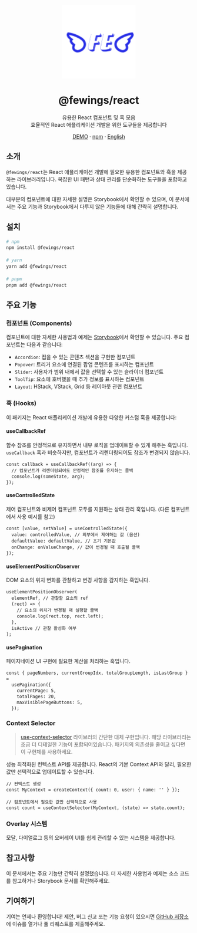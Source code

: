 <p align="center">
    <a href="https://github.com/livemehere/fewings">
        <img src="https://github.com/livemehere/fewings/blob/master/img/logo.png?raw=true" alt="logo" width="200" />
    </a>
    <h1 align="center">@fewings/react</h1>      
    <p align="center">
    유용한 React 컴포넌트 및 훅 모음
    <br/>
    효율적인 React 애플리케이션 개발을 위한 도구들을 제공합니다
    </p>
    <p align="center">
        <a href="https://livemehere.github.io/fewings/?path=/docs/react-components-accordion--docs">DEMO</a>
        &middot;
        <a href="https://www.npmjs.com/package/@fewings/react">npm</a>
        &middot;
        <a href="https://github.com/livemehere/fewings/blob/master/packages/react/README.md">English</a>
    </p>
</p>

## 소개

`@fewings/react`는 React 애플리케이션 개발에 필요한 유용한 컴포넌트와 훅을 제공하는 라이브러리입니다. 복잡한 UI 패턴과 상태 관리를 단순화하는 도구들을 포함하고 있습니다.

대부분의 컴포넌트에 대한 자세한 설명은 Storybook에서 확인할 수 있으며, 이 문서에서는 주요 기능과 Storybook에서 다루지 않은 기능들에 대해 간략히 설명합니다.

## 설치

```bash
# npm
npm install @fewings/react

# yarn
yarn add @fewings/react

# pnpm
pnpm add @fewings/react
```

## 주요 기능

### 컴포넌트 (Components)

컴포넌트에 대한 자세한 사용법과 예제는 [Storybook](https://livemehere.github.io/fewings/?path=/docs/react-components-accordion--docs)에서 확인할 수 있습니다. 주요 컴포넌트는 다음과 같습니다:

- `Accordion`: 접을 수 있는 콘텐츠 섹션을 구현한 컴포넌트
- `Popover`: 트리거 요소에 연결된 팝업 콘텐츠를 표시하는 컴포넌트
- `Slider`: 사용자가 범위 내에서 값을 선택할 수 있는 슬라이더 컴포넌트
- `ToolTip`: 요소에 호버했을 때 추가 정보를 표시하는 컴포넌트
- `Layout`: HStack, VStack, Grid 등 레이아웃 관련 컴포넌트

### 훅 (Hooks)

이 패키지는 React 애플리케이션 개발에 유용한 다양한 커스텀 훅을 제공합니다:

#### useCallbackRef

함수 참조를 안정적으로 유지하면서 내부 로직을 업데이트할 수 있게 해주는 훅입니다. `useCallback` 훅과 비슷하지만, 컴포넌트가 리렌더링되어도 참조가 변경되지 않습니다.

```tsx
const callback = useCallbackRef((arg) => {
  // 컴포넌트가 리렌더링되어도 안정적인 참조를 유지하는 콜백
  console.log(someState, arg);
});
```

#### useControlledState

제어 컴포넌트와 비제어 컴포넌트 모두를 지원하는 상태 관리 훅입니다. (다른 컴포넌트에서 사용 예시를 참고)

```tsx
const [value, setValue] = useControlledState({
  value: controlledValue, // 외부에서 제어하는 값 (옵션)
  defaultValue: defaultValue, // 초기 기본값
  onChange: onValueChange, // 값이 변경될 때 호출될 콜백
});
```

#### useElementPositionObserver

DOM 요소의 위치 변화를 관찰하고 변경 사항을 감지하는 훅입니다.

```tsx
useElementPositionObserver(
  elementRef, // 관찰할 요소의 ref
  (rect) => {
    // 요소의 위치가 변경될 때 실행할 콜백
    console.log(rect.top, rect.left);
  },
  isActive // 관찰 활성화 여부
);
```

#### usePagination

페이지네이션 UI 구현에 필요한 계산을 처리하는 훅입니다.

```tsx
const { pageNumbers, currentGroupIdx, totalGroupLength, isLastGroup } =
  usePagination({
    currentPage: 5,
    totalPages: 20,
    maxVisiblePageButtons: 5,
  });
```

### Context Selector

> [use-context-selector](https://www.npmjs.com/package/use-context-selector) 라이브러의 간단한 대체 구현입니다. 해당 라이브러리는 조금 더 디테일한 기능이 포함되어있습니다. 패키지의 의존성을 줄이고 싶다면 이 구현체를 사용하세요.

성능 최적화된 컨텍스트 API를 제공합니다. React의 기본 Context API와 달리, 필요한 값만 선택적으로 업데이트할 수 있습니다.

```tsx
// 컨텍스트 생성
const MyContext = createContext({ count: 0, user: { name: '' } });

// 컴포넌트에서 필요한 값만 선택적으로 사용
const count = useContextSelector(MyContext, (state) => state.count);
```

### Overlay 시스템

모달, 다이얼로그 등의 오버레이 UI를 쉽게 관리할 수 있는 시스템을 제공합니다.

## 참고사항

이 문서에서는 주요 기능만 간략히 설명했습니다. 더 자세한 사용법과 예제는 소스 코드를 참고하거나 Storybook 문서를 확인해주세요.

## 기여하기

기여는 언제나 환영합니다! 제안, 버그 신고 또는 기능 요청이 있으시면 [GitHub 저장소](https://github.com/livemehere/fewings)에 이슈를 열거나 풀 리퀘스트를 제출해주세요.
